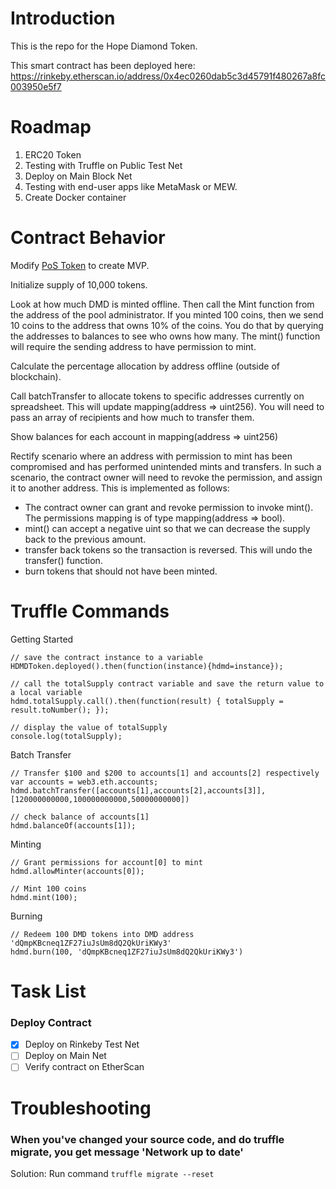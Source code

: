 # Introduction

This is the repo for the Hope Diamond Token.

This smart contract has been deployed here:
https://rinkeby.etherscan.io/address/0x4ec0260dab5c3d45791f480267a8fc003950e5f7

# Roadmap

1. ERC20 Token
1. Testing with Truffle on Public Test Net
1. Deploy on Main Block Net
1. Testing with end-user apps like MetaMask or MEW.
1. Create Docker container

# Contract Behavior

Modify
[PoS Token](https://etherscan.io/address/0xee609fe292128cad03b786dbb9bc2634ccdbe7fc#code)
to create MVP.

Initialize supply of 10,000 tokens.

Look at how much DMD is minted offline. Then call the Mint function from the
address of the pool administrator. If you minted 100 coins, then we send 10
coins to the address that owns 10% of the coins. You do that by querying the
addresses to balances to see who owns how many. The mint() function will require
the sending address to have permission to mint.

Calculate the percentage allocation by address offline (outside of blockchain).

Call batchTransfer to allocate tokens to specific addresses currently on
spreadsheet. This will update mapping(address => uint256). You will need to pass
an array of recipients and how much to transfer them.

Show balances for each account in mapping(address => uint256)

Rectify scenario where an address with permission to mint has been compromised
and has performed unintended mints and transfers. In such a scenario, the
contract owner will need to revoke the permission, and assign it to another
address. This is implemented as follows:

* The contract owner can grant and revoke permission to invoke mint(). The
  permissions mapping is of type mapping(address => bool).
* mint() can accept a negative uint so that we can decrease the supply back to
  the previous amount.
* transfer back tokens so the transaction is reversed. This will undo the
  transfer() function.
* burn tokens that should not have been minted.

# Truffle Commands

Getting Started

```
// save the contract instance to a variable
HDMDToken.deployed().then(function(instance){hdmd=instance});

// call the totalSupply contract variable and save the return value to a local variable
hdmd.totalSupply.call().then(function(result) { totalSupply = result.toNumber(); });

// display the value of totalSupply
console.log(totalSupply);
```

Batch Transfer

```
// Transfer $100 and $200 to accounts[1] and accounts[2] respectively
var accounts = web3.eth.accounts;
hdmd.batchTransfer([accounts[1],accounts[2],accounts[3]],[120000000000,100000000000,50000000000])

// check balance of accounts[1]
hdmd.balanceOf(accounts[1]);
```

Minting

```
// Grant permissions for account[0] to mint
hdmd.allowMinter(accounts[0]);

// Mint 100 coins
hdmd.mint(100);
```

Burning

```
// Redeem 100 DMD tokens into DMD address 'dQmpKBcneq1ZF27iuJsUm8dQ2QkUriKWy3'
hdmd.burn(100, 'dQmpKBcneq1ZF27iuJsUm8dQ2QkUriKWy3')
```

# Task List

### Deploy Contract

* [x] Deploy on Rinkeby Test Net
* [ ] Deploy on Main Net
* [ ] Verify contract on EtherScan

# Troubleshooting

### When you've changed your source code, and do truffle migrate, you get message 'Network up to date'

Solution: Run command `truffle migrate --reset`
